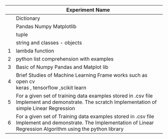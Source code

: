 
|     | Experiment Name                                                                                                                                                     |
| --- | ------------------------------------------------------------------------------------------------------------------------------------------------------------------- |
|     | Dictionary                                                                                                                                                          |
|     | Pandas Numpy Matplotlib                                                                                                                                             |
|     | tuple                                                                                                                                                               |
|     | string and classes - objects                                                                                                                                        |
| 1   | lambda function                                                                                                                                                     |
| 2   | python list comprehension with examples                                                                                                                             |
| 3   | Basic of Numpy Pandas and Matplot lib                                                                                                                               |
| 4   | Brief Studies of Machine Learning Frame works such as open cv<br>keras , tensorflow ,scikit learn                                                                   |
| 5   | For a given set of training data examples stored in .csv file<br>Implement and demonstrate. The scratch Implementation of simple Linear Regression                  |
| 6   | For a given set of Training data examples stored in .csv file Implement and demonstrate. The Implementation of Linear Regression Algorithm using the python library |
